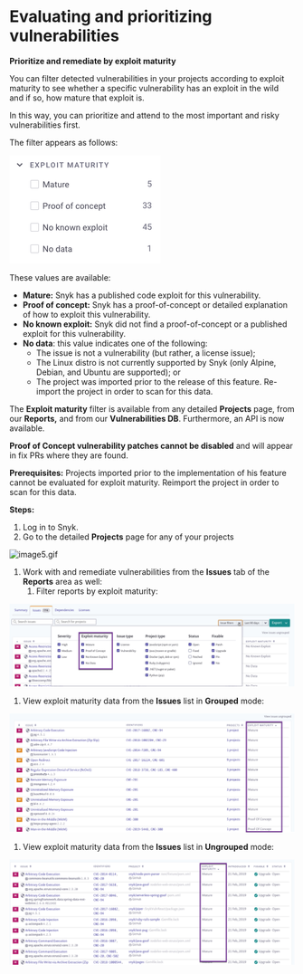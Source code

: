 # Evaluating and prioritizing vulnerabilities

**Prioritize and remediate by exploit maturity**

You can filter detected vulnerabilities in your projects according to exploit maturity to see whether a specific vulnerability has an exploit in the wild and if so, how mature that exploit is.

In this way, you can prioritize and attend to the most important and risky vulnerabilities first.

The filter appears as follows:

![](../../.gitbook/assets/image%20%2853%29.png)

These values are available:

* **Mature:** Snyk has a published code exploit for this vulnerability.
* **Proof of concept:** Snyk has a proof-of-concept or detailed explanation of how to exploit this vulnerability.
* **No known exploit:** Snyk did not find a proof-of-concept or a published exploit for this vulnerability.
* **No data**: this value indicates one of the following:
  * The issue is not a vulnerability \(but rather, a license issue\);
  * The Linux distro is not currently supported by Snyk \(only Alpine, Debian, and Ubuntu are supported\); or
  * The project was imported prior to the release of this feature. Re-import the project in order to scan for this data.

The **Exploit maturity** filter is available from any detailed **Projects** page, from our **Reports,** and from our **Vulnerabilities DB**. Furthermore, an API is now available.

**Proof of Concept vulnerability patches cannot be disabled** and will appear in fix PRs where they are found.

**Prerequisites:** Projects imported prior to the implementation of his feature cannot be evaluated for exploit maturity. Reimport the project in order to scan for this data.

**Steps:**

1. Log in to Snyk.
2. Go to the detailed **Projects** page for any of your projects

![image5.gif](../../.gitbook/assets/uuid-414712da-c99d-1416-4948-e5859438d11d-en.gif)

1. Work with and remediate vulnerabilities from the **Issues** tab of the **Reports** area as well: 
   1. Filter reports by exploit maturity:

![image2.png](../../.gitbook/assets/uuid-159624f9-b94f-34e9-03d5-005bd12b5209-en.png)
1. View exploit maturity data from the **Issues** list in **Grouped** mode:

![image4.png](../../.gitbook/assets/uuid-626f2c23-462f-8de6-4576-ddfa67f2cd2b-en.png)
1. View exploit maturity data from the **Issues** list in **Ungrouped** mode:

![image3.png](../../.gitbook/assets/uuid-04c57adc-4aa1-2af7-82a4-e3c35f3e5fc5-en.png)

